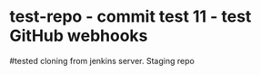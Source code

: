 # test-repo - commit test 11 - test GitHub webhooks
#tested cloning from jenkins server.
Staging repo
